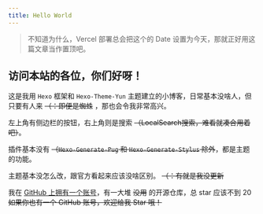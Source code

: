```yaml
---
title: Hello World
---
```


> 不知道为什么，Vercel 部署总会把这个的 Date 设置为今天，那就正好用这篇文章当作置顶吧。

## 访问本站的各位，你们好呀！

这是我用 `Hexo` 框架和 `Hexo-Theme-Yun` 主题建立的小博客，日常基本没啥人，但只要有人来 ~~（：即便是蜘蛛~~ ，那也会令我非常高兴。

左上角有侧边栏的按钮，右上角则是搜索 ~~（LocalSearch搜索，难看就凑合用着吧）~~。

插件基本没有 ~~（`Hexo-Generate-Pug` 和 `Hexo-Generate-Stylus` 除外~~，都是主题的功能。

主题基本没怎么改，跟官方看起来应该没啥区别。 ~~（：有就是我没更新~~

我在 [GitHub 上拥有一个账号](//github.com/Adkinsm2020)，有一大堆 ~~没用~~ 的开源仓库，总 star 应该不到 20 ~~如果你也有一个 GitHub 账号，欢迎给我 Star 哦！~~
